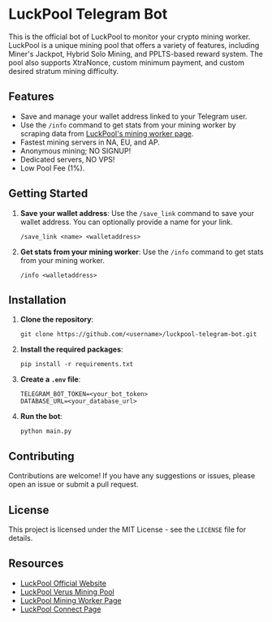 # LuckPool Telegram Bot

This is the official bot of LuckPool to monitor your crypto mining worker. LuckPool is a unique mining pool that offers a variety of features, including Miner's Jackpot, Hybrid Solo Mining, and PPLTS-based reward system. The pool also supports XtraNonce, custom minimum payment, and custom desired stratum mining difficulty.

## Features

- Save and manage your wallet address linked to your Telegram user.
- Use the `/info` command to get stats from your mining worker by scraping data from [LuckPool's mining worker page](https://luckpool.net/verus/miner.html?<walletaddress>).
- Fastest mining servers in NA, EU, and AP.
- Anonymous mining; NO SIGNUP!
- Dedicated servers, NO VPS!
- Low Pool Fee (1%).

## Getting Started

1. **Save your wallet address**: Use the `/save_link` command to save your wallet address. You can optionally provide a name for your link.

    ```
    /save_link <name> <walletaddress>
    ```

2. **Get stats from your mining worker**: Use the `/info` command to get stats from your mining worker.

    ```
    /info <walletaddress>
    ```

## Installation

1. **Clone the repository**:

    ```
    git clone https://github.com/<username>/luckpool-telegram-bot.git
    ```

2. **Install the required packages**:

    ```
    pip install -r requirements.txt
    ```

3. **Create a `.env` file**:

    ```
    TELEGRAM_BOT_TOKEN=<your_bot_token>
    DATABASE_URL=<your_database_url>
    ```

4. **Run the bot**:

    ```
    python main.py
    ```

## Contributing

Contributions are welcome! If you have any suggestions or issues, please open an issue or submit a pull request.

## License

This project is licensed under the MIT License - see the `LICENSE` file for details.

## Resources

- [LuckPool Official Website](https://luckpool.net)
- [LuckPool Verus Mining Pool](https://luckpool.net/verus/)
- [LuckPool Mining Worker Page](https://luckpool.net/verus/miner.html)
- [LuckPool Connect Page](https://luckpool.net/verus/connect.html)
